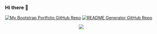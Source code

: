 ### Hi there 👋

<!--
**Murtaza34/Murtaza34** is a ✨ _special_ ✨ repository because its `README.md` (this file) appears on your GitHub profile.

Here are some ideas to get you started:

- 🔭 I’m currently working on ...
- 🌱 I’m currently learning ...
- 👯 I’m looking to collaborate on ...
- 🤔 I’m looking for help with ...
- 💬 Ask me about ...
- 📫 How to reach me: ...
- 😄 Pronouns: ...
- ⚡ Fun fact: ...
-->


<!-- [![Readme Card](https://github-readme-stats.vercel.app/api/pin/?username=Murtaza34&repo=My-Bootstrap-Portfolio&bg_color=1e1e2e&text_color=cdd6f4&icon_color=cba6f7&title_color=f5c344)](https://github.com/Murtaza34/My-Bootstrap-Portfolio)

[![Readme Card](https://github-readme-stats.vercel.app/api/pin/?username=Murtaza34&repo=README-Generator&bg_color=1e1e2e&text_color=cdd6f4&icon_color=cba6f7&title_color=f5c344)](https://github.com/Murtaza34/README-Generator) -->

<div style="display: inline-block">
    <a href="https://github.com/Murtaza34/My-Bootstrap-Portfolio">
        <img src="https://github-readme-stats.vercel.app/api/pin/?username=Murtaza34&repo=My-Bootstrap-Portfolio&bg_color=1e1e2e&text_color=cdd6f4&icon_color=cba6f7&title_color=f5c344" alt="My Bootstrap Portfolio GitHub Repo">
    </a>
</div>
<div style="display: inline-block">
    <a href="https://github.com/Murtaza34/README-Generator">
        <img src="https://github-readme-stats.vercel.app/api/pin/?username=Murtaza34&repo=README-Generator&bg_color=1e1e2e&text_color=cdd6f4&icon_color=cba6f7&title_color=f5c344" alt="README Generator GitHub Repo">
    </a>
</div>



<!-- <p align="center">
<a href="https://github.com/Murtaza34/My-Bootstrap-Portfolio">
<img align="center"src="https://github-readme-stats.vercel.app/api/pin/?username=Murtaza34&repo=My-Bootstrap-Portfolio&bg_color=1e1e2e&text_color=cdd6f4&icon_color=cba6f7&title_color=f5c344" />
</a>
<span>&nbsp;</span>
<a href="https://github.com/Murtaza34/README-Generator">
<img align="center"src="https://github-readme-stats.vercel.app/api/pin/?username=Murtaza34&repo=README-Generator&bg_color=1e1e2e&text_color=cdd6f4&icon_color=cba6f7&title_color=f5c344" />
</a>
</p> -->

 <p align="center">
  <a href="https://skillicons.dev">
    <img src="https://skillicons.dev/icons?i=html,css,js" />
  </a>
</p>
